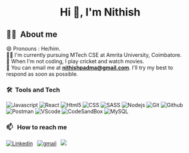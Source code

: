 <h1 align='center'>Hi 👋, I'm Nithish</h1>

## 👨‍💻&nbsp; About me

 😄 Pronouns : He/him. <br />
 👨‍🎓 I'm currently pursuing MTech CSE at Amrita University, Coimbatore. <br />
 🏏 When I'm not coding, I play cricket and watch movies. <br />
 📧 You can email me at **nithishpadma@gmail.com**. I'll try my best to respond as soon as possible. <br />
 

### 🛠️&nbsp;  Tools and Tech
![Javascript](https://img.shields.io/badge/JavaScript-F0DB4F?style=for-the-badge&logo=javascript&logoColor=323330) ![React](https://img.shields.io/badge/React-20232A?style=for-the-badge&logo=react&logoColor=61DAFB) ![Html5](https://img.shields.io/badge/HTML5-E34F26?style=for-the-badge&logo=html5&logoColor=white) ![CSS](https://img.shields.io/badge/CSS3-1572B6?style=for-the-badge&logo=css3&logoColor=white) ![SASS](https://img.shields.io/badge/Sass-CC6699?style=for-the-badge&logo=sass&logoColor=white) ![Nodejs](https://img.shields.io/badge/Node.js-339933?style=for-the-badge&logo=nodedotjs&logoColor=white) ![Git](https://img.shields.io/badge/Git-F05032?style=for-the-badge&logo=git&logoColor=white)
![Github](https://img.shields.io/badge/GitHub-100000?style=for-the-badge&logo=github&logoColor=white) ![Postman](https://img.shields.io/badge/Postman-FF6C37?style=for-the-badge&logo=Postman&logoColor=white)  ![VScode](https://img.shields.io/badge/Visual_Studio_Code-0078D4?style=for-the-badge&logo=visual%20studio%20code&logoColor=white) ![CodeSandBox](https://img.shields.io/badge/Codesandbox-000000?style=for-the-badge&logo=CodeSandbox&logoColor=white) ![MySQL](https://img.shields.io/badge/MySQL-00000F?style=for-the-badge&logo=mysql&logoColor=white)
 
 ### 📫 &nbsp; How to reach me
<a href="https://www.linkedin.com/in/nithish-kumar-1652ba18b/"><img src="https://img.shields.io/badge/LinkedIn-0077B5?style=for-the-badge&logo=linkedin&logoColor=white" alt="Linkedin" /></a>  &nbsp; <a href="mailto:nithishpadma@gmail.com"><img src="https://img.shields.io/badge/Gmail-D14836?style=for-the-badge&logo=gmail&logoColor=white" alt="gmail" /></a>  &nbsp; <a href="https://www.instagram.com/nithish_170/"><img src="https://img.shields.io/badge/nithish__170_-E4405F?style=for-the-badge&logo=Instagram&logoColor=white"/></a></a>
